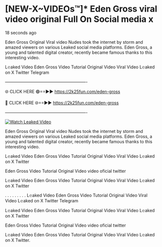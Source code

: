 # [NEW-X~VIDEOs™]* Eden Gross viral video original Full On Social media x

18 seconds ago

Eden Gross Original Viral video Nudes took the internet by storm and amazed viewers on various Leaked social media platforms. Eden Gross, a young and talented digital creator, recently became famous thanks to this interesting video.

L𝚎aked Video Eden Gross Video Tutorial Original Video Viral Video L𝚎aked on X Twitter Telegram

———————————————————-

🌐 CLICK HERE 🟢==►► https://2k25fun.com/eden-gross

🔴 CLICK HERE 🌐==►► https://2k25fun.com/eden-gross

———————————————————-

[![Watch Leaked Video](https://miro.medium.com/v2/resize:fit:828/format:webp/1*cilzJN44JGOrTw9NJCrNHA.gif "Watch Leaked Video")](https://2k25fun.com/eden-gross)

Eden Gross Original Viral video Nudes took the internet by storm and amazed viewers on various Leaked social media platforms. Eden Gross, a young and talented digital creator, recently became famous thanks to this interesting video.

L𝚎aked Video Eden Gross Video Tutorial Original Video Viral Video L𝚎aked on X Twitter

Eden Gross Video Tutorial Original Video video oficial twitter

L𝚎aked Video Eden Gross Video Tutorial Original Video Viral Video L𝚎aked on X Twitter

. . . . . . . . . L𝚎aked Video Eden Gross Video Tutorial Original Video Viral Video L𝚎aked on X Twitter Telegram

L𝚎aked Video Eden Gross Video Tutorial Original Video Viral Video L𝚎aked on X Twitter

Eden Gross Video Tutorial Original Video video oficial twitter

L𝚎aked Video Eden Gross Video Tutorial Original Video Viral Video L𝚎aked on X Twitter.